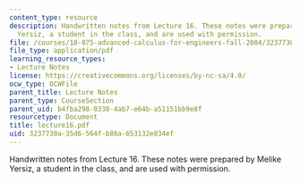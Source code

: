 ```yaml
---
content_type: resource
description: Handwritten notes from Lecture 16. These notes were prepared by Melike
  Yersiz, a student in the class, and are used with permission.
file: /courses/18-075-advanced-calculus-for-engineers-fall-2004/3237730a35d6564fb86a653132e834ef_lecture16.pdf
file_type: application/pdf
learning_resource_types:
- Lecture Notes
license: https://creativecommons.org/licenses/by-nc-sa/4.0/
ocw_type: OCWFile
parent_title: Lecture Notes
parent_type: CourseSection
parent_uid: b4fba298-0330-4ab7-e64b-a51151bb9e8f
resourcetype: Document
title: lecture16.pdf
uid: 3237730a-35d6-564f-b86a-653132e834ef
---
```

Handwritten notes from Lecture 16. These notes were prepared by Melike Yersiz, a student in the class, and are used with permission.